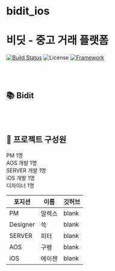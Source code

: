 # bidit_ios


# 비딧 -  중고 거래 플랫폼

[![Build Status](https://img.shields.io/badge/status-developing-green)](https://github.com/tmdgh1592/Parking-Service)
![License](https://img.shields.io/apm/l/vim-mode?color=yellowgreen)
[![Framework](https://img.shields.io/badge/framework-android-green)](https://developer.android.com/)

<br><br>
## 📚 Bidit



<br><br>

## 🏅 프로젝트 구성원
PM 1명 <br> 
AOS 개발 1명 <br> 
SERVER 개발 1명 <br>
iOS 개발 1명 <br> 
디자이너 1명  <br>

|포지션|이름|깃허브|
|----|-----|---|
|PM|알렉스|blank|
|Designer|쓱|blank|
|SERVER|피터|blank|
|AOS|구팽|blank|
|iOS|에이젠|blank|


<br><br>
